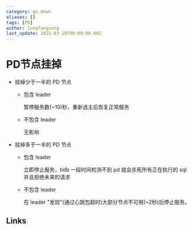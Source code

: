 ```yaml
---
category: go_down
aliases: []
tags: [PD]
author: longfangsong
last_update: 2021-03-18T00:00:00.00Z
---
```

# PD节点挂掉

- 挂掉少于一半的 PD 节点

  - 包含 leader
  
    暂停服务数(~10)秒，重新选主后恢复正常服务
  
  - 不包含 leader
  
    无影响
  
- 挂掉多于一半的 PD 节点

  - 包含 leader
  
    立即停止服务，tidb 一段时间检测不到 pd 就会杀死所有正在执行的 sql 并且拒绝未来的请求
  
  - 不包含 leader
    
    在 leader "发现"(通过心跳包超时)大部分节点不可用(~2秒)后停止服务。
  
  

## Links
